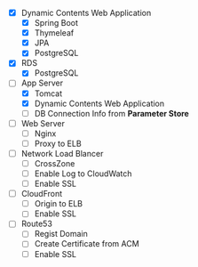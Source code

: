 * [X] Dynamic Contents Web Application
  * [X] Spring Boot
  * [X] Thymeleaf
  * [X] JPA
  * [X] PostgreSQL
* [X] RDS
  * [X] PostgreSQL
* [ ] App Server
  * [X] Tomcat
  * [X] Dynamic Contents Web Application
  * [ ] DB Connection Info from **Parameter Store**
* [ ] Web Server
  * [ ] Nginx
  * [ ] Proxy to ELB
* [ ] Network Load Blancer
  * [ ] CrossZone
  * [ ] Enable Log to CloudWatch
  * [ ] Enable SSL
* [ ] CloudFront
  * [ ] Origin to ELB
  * [ ] Enable SSL
* [ ] Route53
  * [ ] Regist Domain
  * [ ] Create Certificate from ACM
  * [ ] Enable SSL
